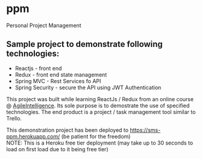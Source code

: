 # ppm 
Personal Project Management 
## Sample project to demonstrate following technologies:  
* Reactjs - front end 
* Redux - front end state management  
* Spring MVC - Rest Services fo API
* Spring Security - secure the API using JWT Authentication  

This project was built while learning ReactJs / Redux  from an online course @ [AgileIntelligence](https://www.udemy.com/full-stack-project-spring-boot-20-react-redux/). Its sole purpose is to demostrate the use of specified technologies. The end product is a project / task management tool similar to Trello.   

This demonstration project has been deployed to https://sms-ppm.herokuapp.com/  (be patient for the freedom)   
NOTE: This is a Heroku free tier deployment (may take up to 30 seconds to load on first load due to it being free tier)  


